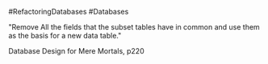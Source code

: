 #RefactoringDatabases #Databases 

"Remove All the fields that the subset tables have in common and use them as the basis for a new data table."

Database Design for Mere Mortals, p220